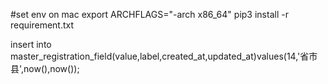 #set env on mac
export ARCHFLAGS="-arch x86_64" 
pip3 install -r requirement.txt


insert into master_registration_field(value,label,created_at,updated_at)values(14,'省市县',now(),now()); 